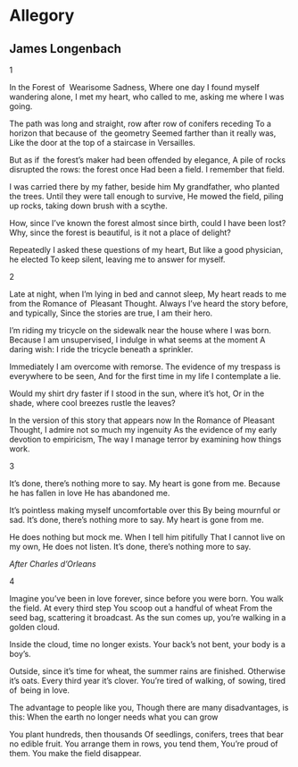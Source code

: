 # Allegory
## James Longenbach
1



In the Forest of    Wearisome Sadness,
Where one day I found myself wandering alone,
I met my heart, who called to me, asking me where I was going.

The path was long and straight, row after row of conifers receding
To a horizon that because of   the geometry
Seemed farther than it really was,
Like the door at the top of a staircase in Versailles.

But as if   the forest’s maker had been offended by elegance,
A pile of rocks disrupted the rows: the forest once
Had been a field. I remember that field.

I was carried there by my father, beside him
My grandfather, who planted the trees.
Until they were tall enough to survive,
He mowed the field, piling up rocks, taking down brush with a scythe.

How, since I’ve known the forest almost since birth, could I have been lost?
Why, since the forest is beautiful, is it not a place of delight?

Repeatedly I asked these questions of my heart,
But like a good physician, he elected
To keep silent, leaving me to answer for myself.




2


Late at night, when I’m lying in bed and cannot sleep,
My heart reads to me from the Romance of   Pleasant Thought.
Always I’ve heard the story before, and typically,
Since the stories are true, I am their hero.

I’m riding my tricycle on the sidewalk near the house where I was born.
Because I am unsupervised, I indulge in what seems at the moment
A daring wish: I ride the tricycle beneath a sprinkler.

Immediately I am overcome with remorse.
The evidence of my trespass is everywhere to be seen,
And for the first time in my life I contemplate a lie.

Would my shirt dry faster if I stood in the sun, where it’s hot,
Or in the shade, where cool breezes rustle the leaves?

In the version of this story that appears now
In the Romance of Pleasant Thought,
I admire not so much my ingenuity
As the evidence of my early devotion to empiricism,
The way I manage terror by examining how things work.





3


It’s done, there’s nothing more to say.
My heart is gone from me.
Because he has fallen in love
He has abandoned me.

It’s pointless making myself uncomfortable over this
By being mournful or sad.
It’s done, there’s nothing more to say.
My heart is gone from me.

He does nothing but mock me.
When I tell him pitifully
That I cannot live on my own,
He does not listen.
It’s done, there’s nothing more to say.

 _After Charles d’Orleans_




4


Imagine you’ve been in love forever, since before you were born.
You walk the field. At every third step
You scoop out a handful of wheat
From the seed bag, scattering it broadcast.
As the sun comes up, you’re walking in a golden cloud.

Inside the cloud, time no longer exists.
Your back’s not bent, your body is a boy’s.

Outside, since it’s time for wheat, the summer rains are finished.
Otherwise it’s oats. Every third year it’s clover.
You’re tired of walking, of  sowing, tired of   being in love.

The advantage to people like you,
Though there are many disadvantages, is this:
When the earth no longer needs what you can grow

You plant hundreds, then thousands
Of seedlings, conifers, trees that bear no edible fruit.
You arrange them in rows, you tend them,
You’re proud of them.
You make the field disappear.